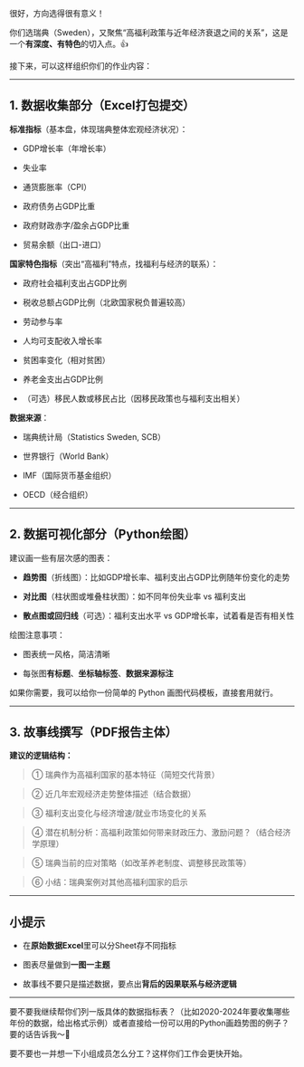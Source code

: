 很好，方向选得很有意义！

你们选瑞典（Sweden），又聚焦“高福利政策与近年经济衰退之间的关系”，这是一个**有深度、有特色**的切入点。👍

  

接下来，可以这样组织你们的作业内容：

---

## **1. 数据收集部分（Excel打包提交）**

  

**标准指标**（基本盘，体现瑞典整体宏观经济状况）：

- GDP增长率（年增长率）
    
- 失业率
    
- 通货膨胀率（CPI）
    
- 政府债务占GDP比重
    
- 政府财政赤字/盈余占GDP比重
    
- 贸易余额（出口-进口）
    

  

**国家特色指标**（突出“高福利”特点，找福利与经济的联系）：

- 政府社会福利支出占GDP比例
    
- 税收总额占GDP比例（北欧国家税负普遍较高）
    
- 劳动参与率
    
- 人均可支配收入增长率
    
- 贫困率变化（相对贫困）
    
- 养老金支出占GDP比例
    
- （可选）移民人数或移民占比（因移民政策也与福利支出相关）
    

  

**数据来源**：

- 瑞典统计局（Statistics Sweden, SCB）
    
- 世界银行（World Bank）
    
- IMF（国际货币基金组织）
    
- OECD（经合组织）
    

---

## **2. 数据可视化部分（Python绘图）**

  

建议画一些有层次感的图表：

- **趋势图**（折线图）：比如GDP增长率、福利支出占GDP比例随年份变化的走势
    
- **对比图**（柱状图或堆叠柱状图）：如不同年份失业率 vs 福利支出
    
- **散点图或回归线**（可选）：福利支出水平 vs GDP增长率，试着看是否有相关性
    

  

绘图注意事项：

- 图表统一风格，简洁清晰
    
- 每张图**有标题**、**坐标轴标签**、**数据来源标注**
    

  

如果你需要，我可以给你一份简单的 Python 画图代码模板，直接套用就行。

---

## **3. 故事线撰写（PDF报告主体）**

  

**建议的逻辑结构：**

  

> ① 瑞典作为高福利国家的基本特征（简短交代背景）

> ② 近几年宏观经济走势整体描述（结合数据）

> ③ 福利支出变化与经济增速/就业市场变化的关系

> ④ 潜在机制分析：高福利政策如何带来财政压力、激励问题？（结合经济学原理）

> ⑤ 瑞典当前的应对策略（如改革养老制度、调整移民政策等）

> ⑥ 小结：瑞典案例对其他高福利国家的启示

---

## **小提示**

- 在**原始数据Excel**里可以分Sheet存不同指标
    
- 图表尽量做到**一图一主题**
    
- 故事线不要只是描述数据，要点出**背后的因果联系与经济逻辑**
    

---

要不要我继续帮你们列一版具体的数据指标表？（比如2020-2024年要收集哪些年份的数据，给出格式示例）或者直接给一份可以用的Python画趋势图的例子？要的话告诉我～🚀

  

要不要也一并想一下小组成员怎么分工？这样你们工作会更快开始。
